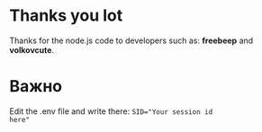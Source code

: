 # Thanks you lot
Thanks for the node.js code to developers such as: <b>freebeep</b> and <b>volkovcute</b>.

# Важно
Edit the .env file and write there: <code>SID="Your session id here"</code>

